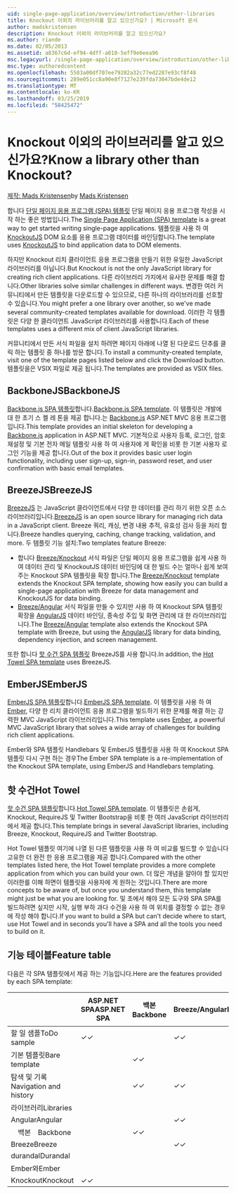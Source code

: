 ```yaml
---
uid: single-page-application/overview/introduction/other-libraries
title: Knockout 이외의 라이브러리를 알고 있으신가요? | Microsoft 문서
author: madskristensen
description: Knockout 이외의 라이브러리를 알고 있으신가요?
ms.author: riande
ms.date: 02/05/2013
ms.assetid: a8367c6d-ef94-4dff-a010-5eff9e6eea96
msc.legacyurl: /single-page-application/overview/introduction/other-libraries
msc.type: authoredcontent
ms.openlocfilehash: 5503a00df707ee79282a32c77ed2287e93cf8f48
ms.sourcegitcommit: 289e051cc8a90e8f7127e239fda73047bde4de12
ms.translationtype: MT
ms.contentlocale: ko-KR
ms.lasthandoff: 03/25/2019
ms.locfileid: "58425472"
---
```

<a name="know-a-library-other-than-knockout"></a><span data-ttu-id="e0d3a-104">Knockout 이외의 라이브러리를 알고 있으신가요?</span><span class="sxs-lookup"><span data-stu-id="e0d3a-104">Know a library other than Knockout?</span></span>
====================
<span data-ttu-id="e0d3a-105">[제작: Mads Kristensen](https://github.com/madskristensen)</span><span class="sxs-lookup"><span data-stu-id="e0d3a-105">by [Mads Kristensen](https://github.com/madskristensen)</span></span>

<span data-ttu-id="e0d3a-106">합니다 [단일 페이지 응용 프로그램 (SPA) 템플릿](knockoutjs-template.md) 단일 페이지 응용 프로그램 작성을 시작 하는 좋은 방법입니다.</span><span class="sxs-lookup"><span data-stu-id="e0d3a-106">The [Single Page Application (SPA) template](knockoutjs-template.md) is a great way to get started writing single-page applications.</span></span> <span data-ttu-id="e0d3a-107">템플릿을 사용 하 여 [KnockoutJS](http://knockoutjs.com/) DOM 요소를 응용 프로그램 데이터를 바인딩합니다.</span><span class="sxs-lookup"><span data-stu-id="e0d3a-107">The template uses [KnockoutJS](http://knockoutjs.com/) to bind application data to DOM elements.</span></span>

<span data-ttu-id="e0d3a-108">하지만 Knockout 리치 클라이언트 응용 프로그램을 만들기 위한 유일한 JavaScript 라이브러리를 아닙니다.</span><span class="sxs-lookup"><span data-stu-id="e0d3a-108">But Knockout is not the only JavaScript library for creating rich client applications.</span></span> <span data-ttu-id="e0d3a-109">다른 라이브러리 가지에서 유사한 문제를 해결 합니다.</span><span class="sxs-lookup"><span data-stu-id="e0d3a-109">Other libraries solve similar challenges in different ways.</span></span> <span data-ttu-id="e0d3a-110">변경한 여러 커뮤니티에서 만든 템플릿을 다운로드할 수 있으므로, 다른 하나의 라이브러리를 선호할 수 있습니다.</span><span class="sxs-lookup"><span data-stu-id="e0d3a-110">You might prefer a one library over another, so we've made several community-created templates available for download.</span></span> <span data-ttu-id="e0d3a-111">이러한 각 템플릿은 다양 한 클라이언트 JavaScript 라이브러리를 사용합니다.</span><span class="sxs-lookup"><span data-stu-id="e0d3a-111">Each of these templates uses a different mix of client JavaScript libraries.</span></span>

<span data-ttu-id="e0d3a-112">커뮤니티에서 만든 서식 파일을 설치 하려면 페이지 아래에 나열 된 다운로드 단추를 클릭 하는 템플릿 중 하나를 방문 합니다.</span><span class="sxs-lookup"><span data-stu-id="e0d3a-112">To install a community-created template, visit one of the template pages listed below and click the Download button.</span></span> <span data-ttu-id="e0d3a-113">템플릿을은 VSIX 파일로 제공 됩니다.</span><span class="sxs-lookup"><span data-stu-id="e0d3a-113">The templates are provided as VSIX files.</span></span>

## <a name="backbonejs"></a><span data-ttu-id="e0d3a-114">BackboneJS</span><span class="sxs-lookup"><span data-stu-id="e0d3a-114">BackboneJS</span></span>

<span data-ttu-id="e0d3a-115">[Backbone.js SPA 템플릿](../templates/backbonejs-template.md)합니다.</span><span class="sxs-lookup"><span data-stu-id="e0d3a-115">[Backbone.js SPA template](../templates/backbonejs-template.md).</span></span> <span data-ttu-id="e0d3a-116">이 템플릿은 개발에 대 한 초기 스 켈 레 톤을 제공 합니다.는 [Backbone.js](http://backbonejs.org/) ASP.NET MVC 응용 프로그램입니다.</span><span class="sxs-lookup"><span data-stu-id="e0d3a-116">This template provides an initial skeleton for developing a [Backbone.js](http://backbonejs.org/) application in ASP.NET MVC.</span></span> <span data-ttu-id="e0d3a-117">기본적으로 사용자 등록, 로그인, 암호 재설정 및 기본 전자 메일 템플릿 사용 하 여 사용자에 게 확인을 비롯 한 기본 사용자 로그인 기능을 제공 합니다.</span><span class="sxs-lookup"><span data-stu-id="e0d3a-117">Out of the box it provides basic user login functionality, including user sign-up, sign-in, password reset, and user confirmation with basic email templates.</span></span>

## <a name="breezejs"></a><span data-ttu-id="e0d3a-118">BreezeJS</span><span class="sxs-lookup"><span data-stu-id="e0d3a-118">BreezeJS</span></span>

<span data-ttu-id="e0d3a-119">[BreezeJS](http://www.breezejs.com/?utm_source=ms-spa) 는 JavaScript 클라이언트에서 다양 한 데이터를 관리 하기 위한 오픈 소스 라이브러리입니다.</span><span class="sxs-lookup"><span data-stu-id="e0d3a-119">[BreezeJS](http://www.breezejs.com/?utm_source=ms-spa) is an open source library for managing rich data in a JavaScript client.</span></span> <span data-ttu-id="e0d3a-120">Breeze 쿼리, 캐싱, 변경 내용 추적, 유효성 검사 등을 처리 합니다.</span><span class="sxs-lookup"><span data-stu-id="e0d3a-120">Breeze handles querying, caching, change tracking, validation, and more.</span></span> <span data-ttu-id="e0d3a-121">두 템플릿 기능 설치:</span><span class="sxs-lookup"><span data-stu-id="e0d3a-121">Two templates feature Breeze:</span></span>

- <span data-ttu-id="e0d3a-122">합니다 [Breeze/Knockout](../templates/breezeknockout-template.md) 서식 파일은 단일 페이지 응용 프로그램을 쉽게 사용 하 여 데이터 관리 및 KnockoutJS 데이터 바인딩에 대 한 빌드 수는 얼마나 쉽게 보여 주는 Knockout SPA 템플릿을 확장 합니다.</span><span class="sxs-lookup"><span data-stu-id="e0d3a-122">The [Breeze/Knockout](../templates/breezeknockout-template.md) template extends the Knockout SPA template, showing how easily you can build a single-page application with Breeze for data management and KnockoutJS for data binding.</span></span>
- <span data-ttu-id="e0d3a-123">[Breeze/Angular](../templates/breezeangular-template.md) 서식 파일을 만들 수 있지만 사용 하 여 Knockout SPA 템플릿 확장을 [AngularJS](http://angularjs.org) 데이터 바인딩, 종속성 주입 및 화면 관리에 대 한 라이브러리입니다.</span><span class="sxs-lookup"><span data-stu-id="e0d3a-123">The [Breeze/Angular](../templates/breezeangular-template.md) template also extends the Knockout SPA template with Breeze, but using the [AngularJS](http://angularjs.org) library for data binding, dependency injection, and screen management.</span></span>

<span data-ttu-id="e0d3a-124">또한 합니다 [핫 수건 SPA 템플릿](../templates/hottowel-template.md) BreezeJS를 사용 합니다.</span><span class="sxs-lookup"><span data-stu-id="e0d3a-124">In addition, the [Hot Towel SPA template](../templates/hottowel-template.md) uses BreezeJS.</span></span>

## <a name="emberjs"></a><span data-ttu-id="e0d3a-125">EmberJS</span><span class="sxs-lookup"><span data-stu-id="e0d3a-125">EmberJS</span></span>

<span data-ttu-id="e0d3a-126">[EmberJS SPA 템플릿](../templates/emberjs-template.md)합니다.</span><span class="sxs-lookup"><span data-stu-id="e0d3a-126">[EmberJS SPA template](../templates/emberjs-template.md).</span></span> <span data-ttu-id="e0d3a-127">이 템플릿을 사용 하 여 [Ember](http://emberjs.com/), 다양 한 리치 클라이언트 응용 프로그램을 빌드하기 위한 문제를 해결 하는 강력한 MVC JavaScript 라이브러리입니다.</span><span class="sxs-lookup"><span data-stu-id="e0d3a-127">This template uses [Ember](http://emberjs.com/), a powerful MVC JavaScript library that solves a wide array of challenges for building rich client applications.</span></span>

<span data-ttu-id="e0d3a-128">Ember와 SPA 템플릿 Handlebars 및 EmberJS 템플릿을 사용 하 여 Knockout SPA 템플릿 다시 구현 하는 경우</span><span class="sxs-lookup"><span data-stu-id="e0d3a-128">The Ember SPA template is a re-implementation of the Knockout SPA template, using EmberJS and Handlebars templating.</span></span>

## <a name="hot-towel"></a><span data-ttu-id="e0d3a-129">핫 수건</span><span class="sxs-lookup"><span data-stu-id="e0d3a-129">Hot Towel</span></span>

<span data-ttu-id="e0d3a-130">[핫 수건 SPA 템플릿](../templates/hottowel-template.md)합니다.</span><span class="sxs-lookup"><span data-stu-id="e0d3a-130">[Hot Towel SPA template](../templates/hottowel-template.md).</span></span> <span data-ttu-id="e0d3a-131">이 템플릿은 손쉽게, Knockout, RequireJS 및 Twitter Bootstrap을 비롯 한 여러 JavaScript 라이브러리에서 제공 합니다.</span><span class="sxs-lookup"><span data-stu-id="e0d3a-131">This template brings in several JavaScript libraries, including Breeze, Knockout, RequireJS and Twitter Bootstrap.</span></span>

<span data-ttu-id="e0d3a-132">Hot Towel 템플릿 여기에 나열 된 다른 템플릿을 사용 하 여 비교를 빌드할 수 있습니다 고유한 더 완전 한 응용 프로그램을 제공 합니다.</span><span class="sxs-lookup"><span data-stu-id="e0d3a-132">Compared with the other templates listed here, the Hot Towel template provides a more complete application from which you can build your own.</span></span> <span data-ttu-id="e0d3a-133">더 많은 개념을 알아야 할 있지만 이러한를 이해 하면이 템플릿을 사용자에 게 원하는 것입니다.</span><span class="sxs-lookup"><span data-stu-id="e0d3a-133">There are more concepts to be aware of, but once you understand them, this template might just be what you are looking for.</span></span> <span data-ttu-id="e0d3a-134">및 초에서 해야 모든 도구와 SPA SPA를 빌드하려면 싶지만 시작, 실행 부하 과다 수건을 사용 하 여 위치를 결정할 수 없는 경우에 작성 해야 합니다.</span><span class="sxs-lookup"><span data-stu-id="e0d3a-134">If you want to build a SPA but can't decide where to start, use Hot Towel and in seconds you'll have a SPA and all the tools you need to build on it.</span></span>

## <a name="feature-table"></a><span data-ttu-id="e0d3a-135">기능 테이블</span><span class="sxs-lookup"><span data-stu-id="e0d3a-135">Feature table</span></span>

<span data-ttu-id="e0d3a-136">다음은 각 SPA 템플릿에서 제공 하는 기능입니다.</span><span class="sxs-lookup"><span data-stu-id="e0d3a-136">Here are the features provided by each SPA template:</span></span>


|                        | <span data-ttu-id="e0d3a-137">ASP.NET SPA</span><span class="sxs-lookup"><span data-stu-id="e0d3a-137">ASP.NET SPA</span></span> | <span data-ttu-id="e0d3a-138">백본</span><span class="sxs-lookup"><span data-stu-id="e0d3a-138">Backbone</span></span> | <span data-ttu-id="e0d3a-139">Breeze/Angular</span><span class="sxs-lookup"><span data-stu-id="e0d3a-139">Breeze/Angular</span></span> | <span data-ttu-id="e0d3a-140">Breeze/KO</span><span class="sxs-lookup"><span data-stu-id="e0d3a-140">Breeze/KO</span></span> |  <span data-ttu-id="e0d3a-141">Ember와</span><span class="sxs-lookup"><span data-stu-id="e0d3a-141">Ember</span></span>   | <span data-ttu-id="e0d3a-142">핫 수건</span><span class="sxs-lookup"><span data-stu-id="e0d3a-142">Hot Towel</span></span> |
|------------------------|-------------|----------|----------------|-----------|----------|-----------|
|      <span data-ttu-id="e0d3a-143">할 일 샘플</span><span class="sxs-lookup"><span data-stu-id="e0d3a-143">ToDo sample</span></span>       |  <span data-ttu-id="e0d3a-144">&#10003;</span><span class="sxs-lookup"><span data-stu-id="e0d3a-144">&#10003;</span></span>   |          |    <span data-ttu-id="e0d3a-145">&#10003;</span><span class="sxs-lookup"><span data-stu-id="e0d3a-145">&#10003;</span></span>    | <span data-ttu-id="e0d3a-146">&#10003;</span><span class="sxs-lookup"><span data-stu-id="e0d3a-146">&#10003;</span></span>  | <span data-ttu-id="e0d3a-147">&#10003;</span><span class="sxs-lookup"><span data-stu-id="e0d3a-147">&#10003;</span></span> |           |
|     <span data-ttu-id="e0d3a-148">기본 템플릿</span><span class="sxs-lookup"><span data-stu-id="e0d3a-148">Bare template</span></span>      |             | <span data-ttu-id="e0d3a-149">&#10003;</span><span class="sxs-lookup"><span data-stu-id="e0d3a-149">&#10003;</span></span> |                |           |          | <span data-ttu-id="e0d3a-150">&#10003;</span><span class="sxs-lookup"><span data-stu-id="e0d3a-150">&#10003;</span></span>  |
| <span data-ttu-id="e0d3a-151">탐색 및 기록</span><span class="sxs-lookup"><span data-stu-id="e0d3a-151">Navigation and history</span></span> |             | <span data-ttu-id="e0d3a-152">&#10003;</span><span class="sxs-lookup"><span data-stu-id="e0d3a-152">&#10003;</span></span> |    <span data-ttu-id="e0d3a-153">&#10003;</span><span class="sxs-lookup"><span data-stu-id="e0d3a-153">&#10003;</span></span>    |           | <span data-ttu-id="e0d3a-154">&#10003;</span><span class="sxs-lookup"><span data-stu-id="e0d3a-154">&#10003;</span></span> | <span data-ttu-id="e0d3a-155">&#10003;</span><span class="sxs-lookup"><span data-stu-id="e0d3a-155">&#10003;</span></span>  |
|        <span data-ttu-id="e0d3a-156">라이브러리</span><span class="sxs-lookup"><span data-stu-id="e0d3a-156">Libraries</span></span>       |             |          |                |           |          |           |
|        <span data-ttu-id="e0d3a-157">Angular</span><span class="sxs-lookup"><span data-stu-id="e0d3a-157">Angular</span></span>         |             |          |    <span data-ttu-id="e0d3a-158">&#10003;</span><span class="sxs-lookup"><span data-stu-id="e0d3a-158">&#10003;</span></span>    |           |          |           |
|    <span data-ttu-id="e0d3a-159">&#8195;백본</span><span class="sxs-lookup"><span data-stu-id="e0d3a-159">&#8195;Backbone</span></span>     |             | <span data-ttu-id="e0d3a-160">&#10003;</span><span class="sxs-lookup"><span data-stu-id="e0d3a-160">&#10003;</span></span> |                |           |          |           |
|         <span data-ttu-id="e0d3a-161">Breeze</span><span class="sxs-lookup"><span data-stu-id="e0d3a-161">Breeze</span></span>         |             |          |    <span data-ttu-id="e0d3a-162">&#10003;</span><span class="sxs-lookup"><span data-stu-id="e0d3a-162">&#10003;</span></span>    | <span data-ttu-id="e0d3a-163">&#10003;</span><span class="sxs-lookup"><span data-stu-id="e0d3a-163">&#10003;</span></span>  |          | <span data-ttu-id="e0d3a-164">&#10003;</span><span class="sxs-lookup"><span data-stu-id="e0d3a-164">&#10003;</span></span>  |
|        <span data-ttu-id="e0d3a-165">durandal</span><span class="sxs-lookup"><span data-stu-id="e0d3a-165">Durandal</span></span>        |             |          |                |           |          | <span data-ttu-id="e0d3a-166">&#10003;</span><span class="sxs-lookup"><span data-stu-id="e0d3a-166">&#10003;</span></span>  |
|         <span data-ttu-id="e0d3a-167">Ember와</span><span class="sxs-lookup"><span data-stu-id="e0d3a-167">Ember</span></span>          |             |          |                |           | <span data-ttu-id="e0d3a-168">&#10003;</span><span class="sxs-lookup"><span data-stu-id="e0d3a-168">&#10003;</span></span> |           |
|        <span data-ttu-id="e0d3a-169">Knockout</span><span class="sxs-lookup"><span data-stu-id="e0d3a-169">Knockout</span></span>        |  <span data-ttu-id="e0d3a-170">&#10003;</span><span class="sxs-lookup"><span data-stu-id="e0d3a-170">&#10003;</span></span>   |          |                | <span data-ttu-id="e0d3a-171">&#10003;</span><span class="sxs-lookup"><span data-stu-id="e0d3a-171">&#10003;</span></span>  |          | <span data-ttu-id="e0d3a-172">&#10003;</span><span class="sxs-lookup"><span data-stu-id="e0d3a-172">&#10003;</span></span>  |

